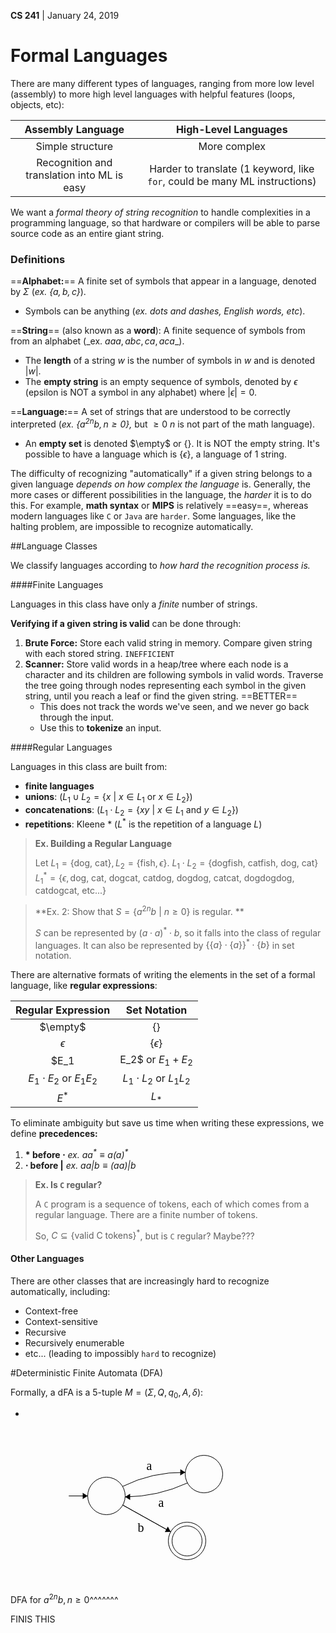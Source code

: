 __CS 241__ | January 24, 2019

# Formal Languages

There are many different types of languages, ranging from more low level (assembly) to more high level languages with helpful features (loops, objects, etc):

|              Assembly Language              |                     High-Level Languages                     |
| :-----------------------------------------: | :----------------------------------------------------------: |
|              Simple structure               |                         More complex                         |
| Recognition and translation into ML is easy | Harder to translate (1 keyword, like `for`, could be many ML instructions) |

We want a _formal theory of string recognition_ to handle complexities in a programming language, so that hardware or compilers will be able to parse source code as an entire giant string.

### Definitions

==**Alphabet:**== A finite set of symbols that appear in a language, denoted by $\Sigma$ (_ex. $\{a, b, c\}$_).

- Symbols can be anything (_ex. dots and dashes, English words, etc_).

==**String**== (also known as a **word**): A finite sequence of symbols from from an alphabet (_ex. $aaa, abc, ca, aca​$ _). 

- The **length** of a string $w$ is the number of symbols in $w$ and is denoted $|w|$.
- The **empty string** is an empty sequence of symbols, denoted by $\epsilon​$ (epsilon is NOT a symbol in any alphabet) where $|\epsilon| = 0​$. 

==**Language:**== A set of strings that are understood to be correctly interpreted (_ex. $\{a^{2n}b, n \geq 0\}$,_ but $\geq 0 \ n$ is not part of the math language).

- An **empty set** is denoted $\empty$ or $\{\}$. It is NOT the empty string. It's possible to have a language which is $\{\epsilon \}$, a language of 1 string.



The difficulty of recognizing "automatically" if a given string belongs to a given language _depends on how complex the language_ is. Generally, the more cases or different possibilities in the language, the _harder_ it is to do this. For example, **math syntax** or **MIPS** is relatively ==easy==, whereas modern languages like `C` or `Java` are `harder`. Some languages, like the halting problem, are impossible to recognize automatically.

##Language Classes

We classify languages according to _how hard the recognition process is._

####Finite Languages

Languages in this class have only a _finite_ number of strings.

**Verifying if a given string is valid** can be done through:

1. **Brute Force:** Store each valid string in memory. Compare given string with each stored string. `INEFFICIENT`
2. **Scanner:** Store valid words in a heap/tree where each node is a character and its children are following symbols in valid words. Traverse the tree going through nodes representing each symbol in the given string, until you reach a leaf or find the given string. ==BETTER==
   - This does not track the words we've seen, and we never go back through the input. 
   - Use this to **tokenize** an input. 



####Regular Languages

Languages in this class are built from:

-  **finite languages** 
- **unions**: ($L_1 \cup L_2 = \{x \ | \ x \in L_1 \text{ or } x \in L_2 \}$)
- **concatenations**: ($L_1 \cdot L_2 = \{xy \ | \ x \in L_1 \text{ and } y \in L_2 \}$)
- **repetitions**: Kleene $*$ ($L^*$ is the repetition of a language $L$)

> **Ex. Building a Regular Language**
>
> Let $L_1 = \{\text{dog, cat}\}, L_2 = \{\text{fish}, \epsilon\}$.
> $L_1 \cdot L_2 = \{ \text{dogfish, catfish, dog, cat}\}$
> $L_1^* = \{ \epsilon, \text{dog, cat, dogcat, catdog, dogdog, catcat, dogdogdog, catdogcat, etc...}\}​$

> **Ex. 2: Show that $S =\{a^{2n}b \ | \ n \geq 0\}$ is regular. **
>
> $S$ can be represented by $(a \cdot a)^* \cdot b$, so it falls into the class of regular languages. 
> It can also be represented by $\{\{a\} \cdot \{a\}\}^* \cdot \{b\}$ in set notation.

There are alternative formats of writing the elements in the set of a formal language, like **regular expressions**:

|     Regular Expression      |         Set Notation         |
| :-------------------------: | :--------------------------: |
|          $\empty$           |            $\{\}$            |
|         $ \epsilon$         |       $\{ \epsilon \}$       |
| $E_1 | E_2$ or $E_1 + E_2$  |        $L_1 \cup L_2$        |
| $E_1 \cdot E_2$ or $E_1E_2​$ | $L_1 \cdot L_2$ or $L_1 L_2$ |
|            $E^*$            |            $L_*$             |

To eliminate ambiguity but save us time when writing these expressions, we define **precedences:**

1. **$*$ before $\cdot$**       _ex. $aa^* \equiv a(a)^*$_
2. **$\cdot$ before $|$**        _ex. $aa |b \equiv (aa) | b$_

> **Ex. Is `C` regular?**
>
> A `C` program is a sequence of tokens, each of which comes from a regular language.
> There are a finite number of tokens. 
>
> So, $C \subseteq \{\text{valid C tokens} \}^*$, but is `C` regular? Maybe???



#### Other Languages

There are other classes that are increasingly hard to recognize automatically, including:

- Context-free
- Context-sensitive
- Recursive
- Recursively enumerable
- etc... (leading to impossibly `hard` to recognize)



#Deterministic Finite Automata (DFA)

Formally, a dFA is a 5-tuple $M = (\Sigma, Q, q_0, A, \delta)$:

- 

<svg width="400" height="250" version="1.1" xmlns="http://www.w3.org/2000/svg">
	<ellipse stroke="black" stroke-width="1" fill="none" cx="153.5" cy="109.5" rx="30" ry="30"/>
	<ellipse stroke="black" stroke-width="1" fill="none" cx="309.5" cy="74.5" rx="30" ry="30"/>
	<ellipse stroke="black" stroke-width="1" fill="none" cx="282.5" cy="181.5" rx="30" ry="30"/>
	<ellipse stroke="black" stroke-width="1" fill="none" cx="282.5" cy="181.5" rx="24" ry="24"/>
	<path stroke="black" stroke-width="1" fill="none" d="M 179.352,94.327 A 215.761,215.761 0 0 1 279.644,71.826"/>
	<polygon fill="black" stroke-width="1" points="279.644,71.826 271.744,66.669 271.546,76.667"/>
	<text x="217.5" y="67.5" font-family="Times New Roman" font-size="20">a</text>
	<polygon stroke="black" stroke-width="1" points="179.696,124.121 256.304,166.879"/>
	<polygon fill="black" stroke-width="1" points="256.304,166.879 251.755,158.614 246.882,167.346"/>
	<text x="203.5" y="166.5" font-family="Times New Roman" font-size="20">b</text>
	<path stroke="black" stroke-width="1" fill="none" d="M 283.108,88.723 A 242.911,242.911 0 0 1 183.439,111.085"/>
	<polygon fill="black" stroke-width="1" points="183.439,111.085 191.483,116.014 191.394,106.014"/>
	<text x="236.5" y="126.5" font-family="Times New Roman" font-size="20">a</text>
	<polygon stroke="black" stroke-width="1" points="93.5,109.5 123.5,109.5"/>
	<polygon fill="black" stroke-width="1" points="123.5,109.5 115.5,104.5 115.5,114.5"/>
</svg>

DFA for $a^{2n}b, n \geq 0$^^^^^^^



FINIS THIS



